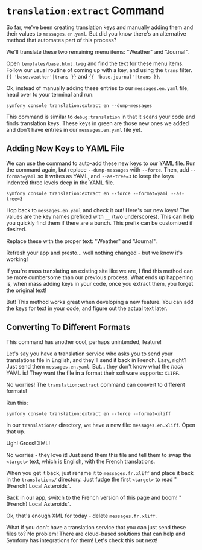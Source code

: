 # `translation:extract` Command

So far, we've been creating translation keys and manually adding them
and their values to `messages.en.yaml`. But did you know there's an
alternative method that automates part of this process?

We'll translate these two remaining menu items: "Weather" and "Journal".

Open `templates/base.html.twig` and find the text for these menu items.
Follow our usual routine of coming up with a key, and using the `trans`
filter. `{{ 'base.weather'|trans }}` and `{{ 'base.journal'|trans }}`.

Ok, instead of manually adding these entries to our `messages.en.yaml` file,
head over to your terminal and run:

```terminal
symfony console translation:extract en --dump-messages
```

This command is similar to `debug:translation` in that it scans your code
and finds translation keys. These keys in green are those new ones we added
and don't have entries in our `messages.en.yaml` file yet.

## Adding New Keys to YAML File

We can use the command to auto-add these new keys to our YAML file. Run
the command again, but replace `--dump-messages` with `--force`. Then,
add `--format=yaml` so it writes as YAML, and `--as-tree=3` to keep
the keys indented three levels deep in the YAML file.

```terminal-silent
symfony console translation:extract en --force --format=yaml --as-tree=3
```

Hop back to `messages.en.yaml` and check it out! Here's our new keys!
The values are the key names prefixed with `__` (two underscores). This
can help you quickly find them if there are a bunch. This prefix can be
customized if desired.

Replace these with the proper text: "Weather" and "Journal".

Refresh your app and presto... well nothing changed - but we know it's
working!

If you're mass translating an existing site like we are, I find this method
can be more cumbersome than our previous process. What ends up happening is,
when mass adding keys in your code, once you extract them, you forget the
original text!

But! This method works great when developing a new feature. You can add the
keys for text in your code, and figure out the actual text later.

## Converting To Different Formats

This command has another cool, perhaps unintended, feature!

Let's say you have a translation service who asks you to send your translations
file in English, and they'll send it back in French. Easy, right? Just send
them `messages.en.yaml`. But... they don't know what the *heck* YAML is! They
want the file in a format their software supports: `XLIFF`.

No worries! The `translation:extract` command can convert to different formats!

Run this:

```terminal
symfony console translation:extract en --force --format=xliff
```

In our `translations/` directory, we have a new file: `messages.en.xliff`.
Open that up.

Ugh! Gross! XML!

No worries - they love it! Just send them this file and tell them to swap
the `<target>` text, which is English, with the French translations.

When you get it back, just rename it to `messages.fr.xliff` and place it
back in the `translations/` directory. Just fudge the first `<target>`
to read "(French) Local Asteroids".

Back in our app, switch to the French version of this page and boom!
"(French) Local Asteroids".

Ok, that's enough XML for today - delete `messages.fr.xliff`.

What if you don't have a translation service that you can just send these
files to? No problem! There are cloud-based solutions that can help
and Symfony has integrations for them! Let's check this out next!
